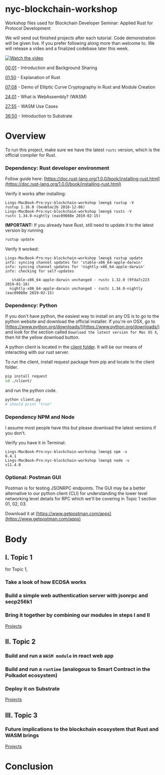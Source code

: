 # nyc-blockchain-workshop
Workshop files used for Blockchain Developer Seminar: Applied Rust for Protocol Development

We will send out finished projects after each tutorial. Code demonstration will be given live. If you prefer following along more than welcome to. We will release a video and a finalized codebase later this week. 

[![Watch the video](https://i.imgur.com/ZuPtXLC.jpg)](https://youtu.be/IvVbyLeSIRI)

[00:01](https://www.youtube.com/watch?v=IvVbyLeSIRI&feature=youtu.be
) - Introduction and Background Sharing

[01:50](https://youtu.be/IvVbyLeSIRI?t=110 ) - Explanation of Rust 

[07:08](https://youtu.be/IvVbyLeSIRI?t=428) - Demo of Elliptic Curve Cryptography in Rust and Module Creation

[24:01](https://youtu.be/IvVbyLeSIRI?t=1441) - What is WebAssembly? (WASM)

[27:55](https://youtu.be/IvVbyLeSIRI?t=1675) - WASM Use Cases

[36:50](https://youtu.be/IvVbyLeSIRI?t=2210) - Introduction to Substrate


# Overview

To run this project, make sure we have the latest `rustc` version, which is the official compiler for Rust. 

### Dependency: Rust developer environment

Follow guide here: [https://doc.rust-lang.org/1.0.0/book/installing-rust.html](https://doc.rust-lang.org/1.0.0/book/installing-rust.html)

Verify it works after installing:     
```
Lings-MacBook-Pro:nyc-blockchain-workshop lmeng$ rustup -V
rustup 1.16.0 (beab5ac2b 2018-12-06)
Lings-MacBook-Pro:nyc-blockchain-workshop lmeng$ rustc -V
rustc 1.34.0-nightly (eac09088e 2019-02-15)
```

**IMPORTANT:** If you already have Rust, still need to update it to the latest version by running   

```bash
rustup update
```


Verify it worked:   
   
```
Lings-MacBook-Pro:nyc-blockchain-workshop lmeng$ rustup update
info: syncing channel updates for 'stable-x86_64-apple-darwin'
info: syncing channel updates for 'nightly-x86_64-apple-darwin'
info: checking for self-updates

   stable-x86_64-apple-darwin unchanged - rustc 1.32.0 (9fda7c223 2019-01-16)
  nightly-x86_64-apple-darwin unchanged - rustc 1.34.0-nightly (eac09088e 2019-02-15)
```


### Dependency: Python

If you don't have python, the easiest way to install on any OS is to go to the python website and download the official installer. If you're on OSX, go to [https://www.python.org/downloads/](https://www.python.org/downloads/) and look for the section called `Download the latest version for Mac OS X`, then hit the yellow download button.   


A python client is located in the [client folder](./client/). It will be our means of interacting with our rust server.   


To run the client, install request package from pip and locate to the client folder.  
```bash
pip install request
cd ./client/
```

and run the python code.
```bash
python client.py
# should print "true"

```




### Dependency NPM and Node

I assume most people have this but please download the latest versions if you don't.  

Verify you have it in Terminal:      
    
```  
Lings-MacBook-Pro:nyc-blockchain-workshop lmeng$ npm -v
6.4.1
Lings-MacBook-Pro:nyc-blockchain-workshop lmeng$ node -v
v11.4.0
```  

  
### Optional: Postman GUI

Postman is for testing JSONRPC endpoints. The GUI may be a better alternative to our python client (CLI) for  understanding the lower level networking level details for RPC which we'll be covering in Topic 1 section 01, 02, 03.  

Download it at [https://www.getpostman.com/apps](https://www.getpostman.com/apps)   



# Body

## I. Topic 1

for Topic 1, 

### Take a look of how ECDSA works 

### Build a simple web authentication server with jsonrpc and secp256k1

### Bring it together by combining our modules in steps I and II

[Projects](./Topic1)

## II. Topic 2

### Build and run a `WASM module` in react web app

### Build and run a `runtime` (analogous to Smart Contract in the Polkadot ecosystem) 

### Deploy it on Substrate

[Projects](./Topic2)

## III. Topic 3

### Future implications to the blockchain ecosystem that Rust and WASM brings

[Projects](./Topic3)



# Conclusion
